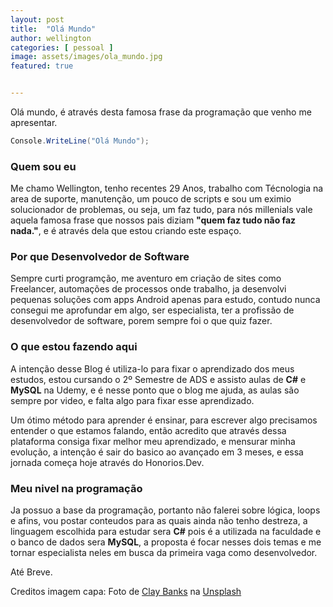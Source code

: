 ```yaml
---
layout: post
title:  "Olá Mundo"
author: wellington
categories: [ pessoal ]
image: assets/images/ola_mundo.jpg
featured: true


---
```


Olá mundo, é através desta famosa frase da programação que venho me apresentar.

```c#
Console.WriteLine("Olá Mundo");
```

### Quem sou eu

Me chamo Wellington, tenho recentes 29 Anos, trabalho com Técnologia na area de suporte, manutenção, um pouco de scripts e sou um eximio solucionador de problemas, ou seja, um faz tudo, para nós millenials vale aquela famosa frase que nossos pais diziam **"quem faz tudo não faz nada."**, e é através dela que estou criando este espaço.

### Por que Desenvolvedor de Software

Sempre curti programção, me aventuro em criação de sites como Freelancer, automações de processos onde trabalho, ja desenvolvi pequenas soluções com apps Android apenas para estudo, contudo nunca consegui me aprofundar em algo, ser especialista, ter a profissão de desenvolvedor de software, porem sempre foi o que quiz fazer.

### O que estou fazendo aqui

A intenção desse Blog é utiliza-lo para fixar o aprendizado dos meus estudos, estou cursando o 2º Semestre de ADS e assisto aulas de **C#** e **MySQL** na Udemy, e é nesse ponto que o blog me ajuda, as aulas são sempre por video, e falta algo para fixar esse aprendizado. 

Um ótimo método para aprender é ensinar, para escrever algo precisamos entender o que estamos falando, então acredito que através dessa plataforma consiga fixar melhor meu aprendizado, e mensurar minha evolução, a intenção é sair do basico ao avançado em 3 meses, e essa jornada começa hoje através do Honorios.Dev.

### Meu nivel na programação

Ja possuo a base da programação, portanto não falerei sobre lógica, loops e afins, vou postar conteudos para as quais ainda não tenho destreza, a linguagem escolhida para estudar sera **C#** pois é a utilizada na faculdade e o banco de dados sera **MySQL**, a proposta é focar nesses dois temas e me tornar especialista neles em busca da primeira vaga como desenvolvedor.

Até Breve.

Creditos imagem capa: Foto de <a href="https://unsplash.com/pt-br/@claybanks?utm_content=creditCopyText&utm_medium=referral&utm_source=unsplash">Clay Banks</a> na <a href="https://unsplash.com/pt-br/fotografias/um-computador-portatil-sentado-em-cima-de-uma-mesa-de-madeira-8q6e5hu3Ilc?utm_content=creditCopyText&utm_medium=referral&utm_source=unsplash">Unsplash</a>
